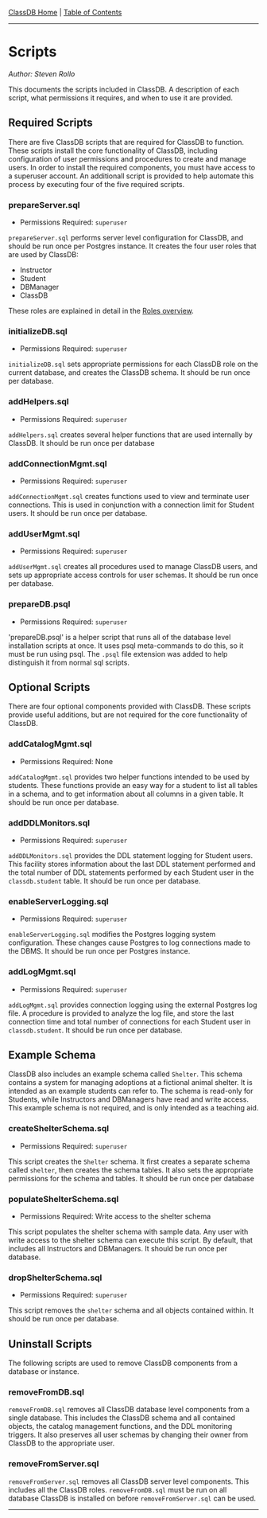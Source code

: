 [ClassDB Home](Home) \| [Table of Contents](Table-of-Contents)

---
# Scripts

_Author: Steven Rollo_

This documents the scripts included in ClassDB. A description of each script, what permissions it requires, and when to use it are provided.

## Required Scripts
There are five ClassDB scripts that are required for ClassDB to function. These scripts install the core functionality of ClassDB, including
configuration of user permissions and procedures to create and manage users. In order to install the required components, you must have access to a superuser account. An additionall script is provided to help automate this process by executing four of the five required scripts.

### prepareServer.sql
- Permissions Required: `superuser`

`prepareServer.sql` performs server level configuration for ClassDB, and should be run once per Postgres instance. It creates the four user roles that are used by ClassDB:

- Instructor
- Student
- DBManager
- ClassDB

These roles are explained in detail in the [Roles overview](Roles).

### initializeDB.sql
- Permissions Required: `superuser`

`initializeDB.sql` sets appropriate permissions for each ClassDB role on the current database, and creates the ClassDB schema. It should be run once per database.

### addHelpers.sql
- Permissions Required: `superuser`

`addHelpers.sql` creates several helper functions that are used internally by ClassDB. It should be run once per database

### addConnectionMgmt.sql
- Permissions Required: `superuser`

`addConnectionMgmt.sql` creates functions used to view and terminate user connections. This is used in conjunction with a connection limit for Student users. It should be run once per database.

### addUserMgmt.sql
- Permissions Required: `superuser`

`addUserMgmt.sql` creates all procedures used to manage ClassDB users, and sets up appropriate access controls for user schemas. It should be run once per database.

### prepareDB.psql
- Permissions Required: `superuser`

'prepareDB.psql' is a helper script that runs all of the database level installation scripts at once. It uses psql meta-commands to do this, so it must be run using psql. The `.psql` file extension was added to help distinguish it from normal sql scripts.

## Optional Scripts
There are four optional components provided with ClassDB. These scripts provide useful additions, but are not required for the core functionality of ClassDB.

### addCatalogMgmt.sql
- Permissions Required: None

`addCatalogMgmt.sql` provides two helper functions intended to be used by students. These functions provide an easy way for a student to list all tables in a schema, and to get information about all columns in a given table. It should be run once per database.

### addDDLMonitors.sql
- Permissions Required: `superuser`

`addDDLMonitors.sql` provides the DDL statement logging for Student users. This facility stores information about the last DDL statement performed and the total number of DDL statements performed by each Student user in the `classdb.student` table. It should be run once per database.

### enableServerLogging.sql
- Permissions Required: `superuser`

`enableServerLogging.sql` modifies the Postgres logging system configuration. These changes cause Postgres to log connections made to the DBMS. It should be run once per Postgres instance.

### addLogMgmt.sql
- Permissions Required: `superuser`

`addLogMgmt.sql` provides connection logging using the external Postgres log file. A procedure is provided to analyze the log file, and store the last connection time and total number of connections for each Student user in `classdb.student`.
It should be run once per database.

## Example Schema
ClassDB also includes an example schema called `Shelter`. This schema contains a system for managing adoptions at a fictional animal shelter. It is intended as an example students can refer to. The schema is read-only for Students, while Instructors and DBManagers have read and write access. This example schema is not required, and is only intended as a teaching aid.

### createShelterSchema.sql
- Permissions Required: `superuser`

This script creates the `Shelter` schema. It first creates a separate schema called `shelter`, then creates the schema tables. It also sets the appropriate permissions for the schema and tables. It should be run once per database

### populateShelterSchema.sql
- Permissions Required: Write access to the shelter schema

This script populates the shelter schema with sample data. Any user with write access to the shelter schema can execute this script. By default, that includes all Instructors and DBManagers. It should be run once per database.

### dropShelterSchema.sql
- Permissions Required: `superuser`

This script removes the `shelter` schema and all objects contained within. It should be run once per database.

## Uninstall Scripts
The following scripts are used to remove ClassDB components from a database or instance.

### removeFromDB.sql

`removeFromDB.sql` removes all ClassDB database level components from a single database. This includes the ClassDB schema and all contained objects, the catalog management functions, and the DDL monitoring triggers. It also preserves all user schemas by changing their owner from ClassDB to the appropriate user.

### removeFromServer.sql

`removeFromServer.sql` removes all ClassDB server level components. This includes all the ClassDB roles. `removeFromDB.sql` must be run on all database ClassDB is installed on before `removeFromServer.sql` can be used.

---
